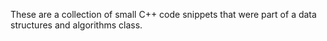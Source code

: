 These are a collection of small C++ code snippets that were part of a data structures and algorithms class.
